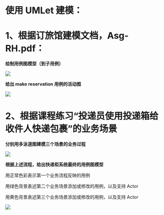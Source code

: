 # 使用 UMLet 建模：

# 1、根据订旅馆建模文档，Asg-RH.pdf：

**绘制用例图模型（到子用例）**

![](http://a1.qpic.cn/psb?/V12Yw7W81QAuHz/OlTQ6GvkgM.xozOpKQSPr*DZfyXoU0uAqYlv*vmq2gU!/m/dFQBAAAAAAAAnull&bo=ZQOPAgAAAAADB8k!&rf=photolist&t=5)

**给出 make reservation 用例的活动图**

![](http://a3.qpic.cn/psb?/V12Yw7W81QAuHz/OH9rVtGI95TgeQV608jEZrY5wCcLGqkxU5fbSiH.cNM!/c/dL4AAAAAAAAA&ek=1&kp=1&pt=0&bo=AgGPAQAAAAADF78!&tl=1&vuin=2283996143&tm=1558882800&sce=60-2-2&rf=newphoto&t=5)

# 2、根据课程练习“投递员使用投递箱给收件人快递包裹”的业务场景

**分别用多泳道图建模三个场景的业务过程**

![](http://a4.qpic.cn/psb?/V12Yw7W81QAuHz/2imvxEDQp2NAN2TRbhvi6uq9H.uItGwEnN1O*w*iMSk!/m/dL8AAAAAAAAAnull&bo=LARgAgAAAAADB2g!&rf=photolist&t=5)


**根据上述流程，给出快递柜系统最终的用例图模型**

用正常色彩表示第一个业务流程反映的用例

用绿色背景表述第二个业务场景添加或修改的用例，以及支持 Actor

用黄色背景表述第三个业务场景添加或修改的用例，以及支持 Actor

![](http://a3.qpic.cn/psb?/V12Yw7W81QAuHz/DkWxI47.D.0vdR4kTyufFI8LV8PwJ9bRptLHVWk9lTs!/m/dL4AAAAAAAAAnull&bo=fAN4AgAAAAADByc!&rf=photolist&t=5)


